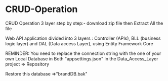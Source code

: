 # CRUD-Operation
CRUD Operation 3 layer step by step:-
download zip file then Extract All the file

Web API application divided into 3 layers : Controller (APIs), BLL (business logic layer) and DAL (Data access Layer), using Entity Framework Core

REMINDER: You need to replace the connection string with the one of your own Local Database in Both "appsettings.json"  in the Data_Access_Layer project => Repository

Restore this database =>"brandDB.bak"
